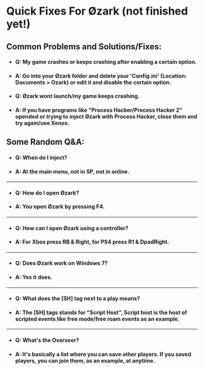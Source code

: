 # Quick Fixes For Øzark (not finished yet!)


## Common Problems and Solutions/Fixes:
- #### Q: My game crashes or keeps crashing after enabling a certain option.
- #### A: Go into your Øzark folder and delete your 'Config.ini' (Location: Documents > Ozark) or edit it and disable the certain option.
- #### Q: Øzark wont launch/my game keeps crashing.
- #### A: If you have programs like "Process Hacker/Process Hacker 2" opended or trying to inject Øzark with Process Hacker, close them and try again/use Xenos.


## Some Random Q&A:
- #### Q: When do I inject?
- #### A: At the main menu, not in SP, not in online.
___
- #### Q: How do I open Øzark?
- #### A: You open Øzark by pressing F4.
___
- #### Q: How can I open Øzark using a controller?
- #### A: For Xbox press RB & Right, for PS4 press R1 & DpadRight.
___
- #### Q: Does Øzark work on Windows 7?
- #### A: Yes it does.
___
- #### Q: What does the [SH] tag next to a play means?
- #### A: The [SH] tags stands for "Script Host", Script host is the host of scripted events like free mode/free roam events as an example.
___
- #### Q: What's the Overseer?
- #### A: It's basically a list where you can save other players. If you saved players, you can join them, as an example, at anytime.